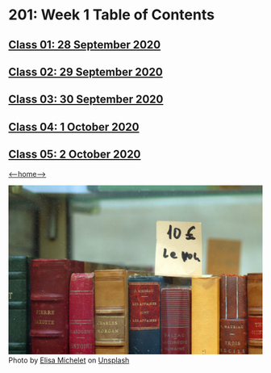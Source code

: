 # 201: Week 1 Table of Contents

## [Class 01: 28 September 2020](week1/class01.md)

## [Class 02: 29 September 2020](week1/class02.md)

## [Class 03: 30 September 2020](week1/class03.md)

## [Class 04: 1 October 2020](week1/class04.md)

## [Class 05: 2 October 2020](week1/class05.md)

[<--home-->](../README.md)

![Table of Contents](Images/bookshelf.jpg)
<span>Photo by <a href="https://unsplash.com/@elisamichelet?utm_source=unsplash&amp;utm_medium=referral&amp;utm_content=creditCopyText">Elisa Michelet</a> on <a href="https://unsplash.com/s/photos/book-shelf?utm_source=unsplash&amp;utm_medium=referral&amp;utm_content=creditCopyText">Unsplash</a></span>
